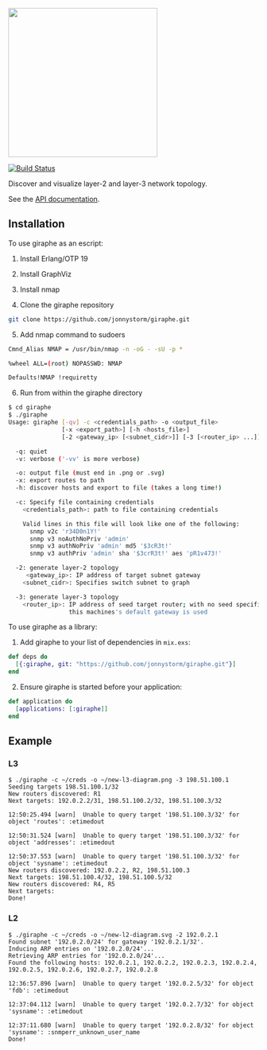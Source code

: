 <a href="https://github.com/jonnystorm/giraphe"><img src="https://raw.githubusercontent.com/jonnystorm/giraphe/master/giraphe-title.png" height="300px" /></a>

[![Build Status](https://travis-ci.org/jonnystorm/giraphe.svg?branch=master)](https://travis-ci.org/jonnystorm/giraphe)

Discover and visualize layer-2 and layer-3 network topology.

See the [API documentation](https://jonnystorm.github.io/giraphe).

## Installation

To use giraphe as an escript:

  1. Install Erlang/OTP 19

  2. Install GraphViz

  3. Install nmap

  4. Clone the giraphe repository

  ```sh
  git clone https://github.com/jonnystorm/giraphe.git
  ```

  5. Add nmap command to sudoers

  ```sh
  Cmnd_Alias NMAP = /usr/bin/nmap -n -oG - -sU -p *

  %wheel ALL=(root) NOPASSWD: NMAP

  Defaults!NMAP !requiretty
  ```

  6. Run from within the giraphe directory

  ```sh
  $ cd giraphe
  $ ./giraphe
  Usage: giraphe [-qv] -c <credentials_path> -o <output_file>
                 [-x <export_path>] [-h <hosts_file>]
                 [-2 <gateway_ip> [<subnet_cidr>]] [-3 [<router_ip> ...]]

    -q: quiet
    -v: verbose ('-vv' is more verbose)

    -o: output file (must end in .png or .svg)
    -x: export routes to path
    -h: discover hosts and export to file (takes a long time!)

    -c: Specify file containing credentials
      <credentials_path>: path to file containing credentials

      Valid lines in this file will look like one of the following:
        snmp v2c 'r34D0n1Y!'
        snmp v3 noAuthNoPriv 'admin'
        snmp v3 authNoPriv 'admin' md5 '$3cR3t!'
        snmp v3 authPriv 'admin' sha '$3crR3t!' aes 'pR1v473!'

    -2: generate layer-2 topology
       <gateway_ip>: IP address of target subnet gateway
      <subnet_cidr>: Specifies switch subnet to graph

    -3: generate layer-3 topology
      <router_ip>: IP address of seed target router; with no seed specified,
                   this machines's default gateway is used

  ```

To use giraphe as a library:

  1. Add giraphe to your list of dependencies in `mix.exs`:

  ```elixir
  def deps do
    [{:giraphe, git: "https://github.com/jonnystorm/giraphe.git"}]
  end
  ```

  2. Ensure giraphe is started before your application:

  ```elixir
  def application do
    [applications: [:giraphe]]
  end
  ```

## Example

### L3

    $ ./giraphe -c ~/creds -o ~/new-l3-diagram.png -3 198.51.100.1
    Seeding targets 198.51.100.1/32
    New routers discovered: R1
    Next targets: 192.0.2.2/31, 198.51.100.2/32, 198.51.100.3/32

    12:50:25.494 [warn]  Unable to query target '198.51.100.3/32' for object 'routes': :etimedout
    
    12:50:31.524 [warn]  Unable to query target '198.51.100.3/32' for object 'addresses': :etimedout
    
    12:50:37.553 [warn]  Unable to query target '198.51.100.3/32' for object 'sysname': :etimedout
    New routers discovered: 192.0.2.2, R2, 198.51.100.3
    Next targets: 198.51.100.4/32, 198.51.100.5/32
    New routers discovered: R4, R5
    Next targets: 
    Done!

### L2

    $ ./giraphe -c ~/creds -o ~/new-l2-diagram.svg -2 192.0.2.1
    Found subnet '192.0.2.0/24' for gateway '192.0.2.1/32'.
    Inducing ARP entries on '192.0.2.0/24'...
    Retrieving ARP entries for '192.0.2.0/24'...
    Found the following hosts: 192.0.2.1, 192.0.2.2, 192.0.2.3, 192.0.2.4, 192.0.2.5, 192.0.2.6, 192.0.2.7, 192.0.2.8

    12:36:57.896 [warn]  Unable to query target '192.0.2.5/32' for object 'fdb': :etimedout
    
    12:37:04.112 [warn]  Unable to query target '192.0.2.7/32' for object 'sysname': :etimedout
    
    12:37:11.680 [warn]  Unable to query target '192.0.2.8/32' for object 'sysname': :snmperr_unknown_user_name
    Done!

